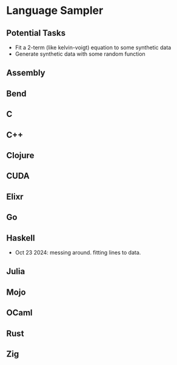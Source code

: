# Language Sampler

## Potential Tasks
- Fit a 2-term (like kelvin-voigt) equation to some synthetic data
- Generate synthetic data with some random function

## Assembly

## Bend

## C

## C++

## Clojure

## CUDA

## Elixr

## Go

## Haskell
- Oct 23 2024: messing around. fitting lines to data.

## Julia

## Mojo

## OCaml

## Rust

## Zig